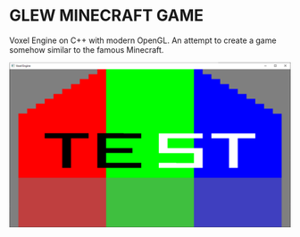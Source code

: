 # GLEW MINECRAFT GAME

Voxel Engine on C++ with modern OpenGL. An attempt to create a game somehow similar to the famous Minecraft.

![screenshot](Screenshots/Screenshot2.png)